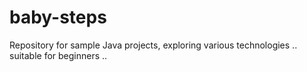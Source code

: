 # baby-steps
Repository for sample Java projects, exploring various technologies .. suitable for beginners .. 
